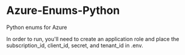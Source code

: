 # Azure-Enums-Python
Python enums for Azure

In order to run, you'll need to create an application role and place the subscription_id, client_id, secret, and tenant_id in .env.

